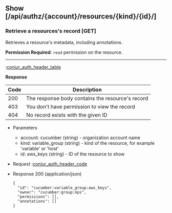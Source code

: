 ## Show [/api/authz/{account}/resources/{kind}/{id}/]

### Retrieve a resources's record [GET]

Retrieves a resource's metadata, including annotations.

**Permission Required**: `read` permission on the resource.

---

:[conjur_auth_header_table](partials/conjur_auth_header_table.md)

**Response**

|Code|Description|
|----|-----------|
|200|The response body contains the resource's record|
|403|You don't have permission to view the record|
|404|No record exists with the given ID|

+ Parameters
    + account: cucumber (string) - organization account name
    + kind: variable_group (string) - kind of the resource, for example 'variable' or 'host'
    + id: aws_keys (string) - ID of the resource to show

+ Request
    :[conjur_auth_header_code](partials/conjur_auth_header_code.md)

+ Response 200 (application/json)

    ```
    {
      "id": "cucumber:variable_group:aws_keys",
      "owner": "cucumber:group:ops",
      "permissions": [],
      "annotations": []
    }
    ```
